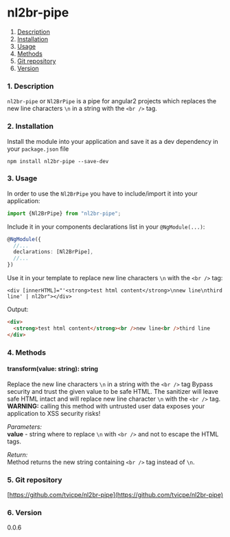 nl2br-pipe
=====
1. [Description](#description)
2. [Installation](#installation)
3. [Usage](#usage)
4. [Methods](#methods)
5. [Git repository](#git)
6. [Version](#version)

### <a name="description"></a>1. Description
`nl2br-pipe` or `Nl2BrPipe` is a pipe for angular2 projects 
which replaces the new line characters `\n` in a string with 
the `<br />` tag.
  
### <a name="installation"></a>2. Installation
Install the module into your application and save it as a dev 
dependency in your `package.json` file  
```
npm install nl2br-pipe --save-dev
```

### <a name="usage"></a>3. Usage
In order to use the `Nl2BrPipe` you have to include/import 
it into your application:

```typescript
import {Nl2BrPipe} from "nl2br-pipe";
```

Include it in your components declarations list in your `@NgModule(...)`:
```typescript
@NgModule({
  //...
  declarations: [Nl2BrPipe],
  //...
})
```

Use it in your template to replace new line characters `\n` with 
the `<br />` tag:
```angular2html
<div [innerHTML]="'<strong>test html content</strong>\nnew line\nthird line' | nl2br"></div>
```
  
Output:
```html
<div>
  <strong>test html content</strong><br />new line<br />third line
</div>
```
  
  
### <a name="methods"></a>4. Methods
  
#### transform(value: string): string
Replace the new line characters `\n` in a string with 
the `<br />` tag
Bypass security and trust the given value to be safe HTML. 
The sanitizer will leave safe HTML intact and will replace new line 
character `\n` with the `<br />` tag.  
**WARNING:** calling this method with untrusted user data exposes your 
application to XSS security risks!
  
*Parameters:*  
**value** - string where to replace `\n` with `<br />` and not to 
escape the HTML tags.  
  
*Return:*  
Method returns the new string containing `<br />` tag 
instead of `\n`.  
  
  
### <a name="git"></a>5. Git repository
[https://github.com/tvicpe/nl2br-pipe](https://github.com/tvicpe/nl2br-pipe)

### <a name="version"></a>6. Version
0.0.6